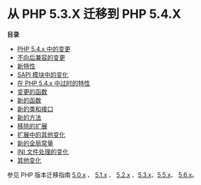 从 PHP 5.3.X 迁移到 PHP 5.4.X
=============================

**目录**

-   [PHP 5.4.x 中的变更](/migration54/changes.html)
-   [不向后兼容的变更](/migration54/incompatible.html)
-   [新特性](/migration54/new-features.html)
-   [SAPI 模块中的变化](/migration54/sapi.html)
-   [在 PHP 5.4.x 中过时的特性](/migration54/deprecated.html)
-   [变更的函数](/migration54/parameters.html)
-   [新的函数](/migration54/functions.html)
-   [新的类和接口](/migration54/classes.html)
-   [新的方法](/migration54/methods.html)
-   [移除的扩展](/migration54/removed-extensions.html)
-   [扩展中的其他变化](/migration54/extensions-other.html)
-   [新的全局常量](/migration54/global-constants.html)
-   [INI 文件处理的变化](/migration54/ini.html)
-   [其他变化](/migration54/other.html)

参见 PHP 版本迁移指南 <a href="/migration5.html" class="link">5.0.x</a>
、 <a href="/migration51.html" class="link">5.1.x</a> 、
<a href="/migration52.html" class="link">5.2.x</a>
、<a href="/migration53.html" class="link">5.3.x</a>、<a href="/migration55.html" class="link">5.5.x</a>、
<a href="/migration56.html" class="link">5.6.x</a>。
